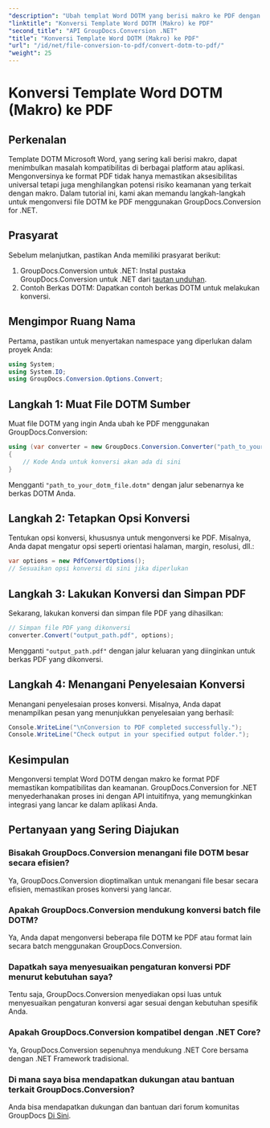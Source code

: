 ```yaml
---
"description": "Ubah templat Word DOTM yang berisi makro ke PDF dengan mudah menggunakan GroupDocs.Conversion for .NET. Pastikan kompatibilitas dan keamanan dengan langkah-langkah sederhana."
"linktitle": "Konversi Template Word DOTM (Makro) ke PDF"
"second_title": "API GroupDocs.Conversion .NET"
"title": "Konversi Template Word DOTM (Makro) ke PDF"
"url": "/id/net/file-conversion-to-pdf/convert-dotm-to-pdf/"
"weight": 25
---
```


# Konversi Template Word DOTM (Makro) ke PDF

## Perkenalan
Template DOTM Microsoft Word, yang sering kali berisi makro, dapat menimbulkan masalah kompatibilitas di berbagai platform atau aplikasi. Mengonversinya ke format PDF tidak hanya memastikan aksesibilitas universal tetapi juga menghilangkan potensi risiko keamanan yang terkait dengan makro. Dalam tutorial ini, kami akan memandu langkah-langkah untuk mengonversi file DOTM ke PDF menggunakan GroupDocs.Conversion for .NET.
## Prasyarat
Sebelum melanjutkan, pastikan Anda memiliki prasyarat berikut:
1. GroupDocs.Conversion untuk .NET: Instal pustaka GroupDocs.Conversion untuk .NET dari [tautan unduhan](https://releases.groupdocs.com/conversion/net/). 
2. Contoh Berkas DOTM: Dapatkan contoh berkas DOTM untuk melakukan konversi.

## Mengimpor Ruang Nama
Pertama, pastikan untuk menyertakan namespace yang diperlukan dalam proyek Anda:
```csharp
using System;
using System.IO;
using GroupDocs.Conversion.Options.Convert;
```
## Langkah 1: Muat File DOTM Sumber
Muat file DOTM yang ingin Anda ubah ke PDF menggunakan GroupDocs.Conversion:
```csharp
using (var converter = new GroupDocs.Conversion.Converter("path_to_your_dotm_file.dotm"))
{
    // Kode Anda untuk konversi akan ada di sini
}
```
Mengganti `"path_to_your_dotm_file.dotm"` dengan jalur sebenarnya ke berkas DOTM Anda.
## Langkah 2: Tetapkan Opsi Konversi
Tentukan opsi konversi, khususnya untuk mengonversi ke PDF. Misalnya, Anda dapat mengatur opsi seperti orientasi halaman, margin, resolusi, dll.:
```csharp
var options = new PdfConvertOptions();
// Sesuaikan opsi konversi di sini jika diperlukan
```
## Langkah 3: Lakukan Konversi dan Simpan PDF
Sekarang, lakukan konversi dan simpan file PDF yang dihasilkan:
```csharp
// Simpan file PDF yang dikonversi
converter.Convert("output_path.pdf", options);
```
Mengganti `"output_path.pdf"` dengan jalur keluaran yang diinginkan untuk berkas PDF yang dikonversi.
## Langkah 4: Menangani Penyelesaian Konversi
Menangani penyelesaian proses konversi. Misalnya, Anda dapat menampilkan pesan yang menunjukkan penyelesaian yang berhasil:
```csharp
Console.WriteLine("\nConversion to PDF completed successfully.");
Console.WriteLine("Check output in your specified output folder.");
```

## Kesimpulan
Mengonversi templat Word DOTM dengan makro ke format PDF memastikan kompatibilitas dan keamanan. GroupDocs.Conversion for .NET menyederhanakan proses ini dengan API intuitifnya, yang memungkinkan integrasi yang lancar ke dalam aplikasi Anda.
## Pertanyaan yang Sering Diajukan
### Bisakah GroupDocs.Conversion menangani file DOTM besar secara efisien?
Ya, GroupDocs.Conversion dioptimalkan untuk menangani file besar secara efisien, memastikan proses konversi yang lancar.
### Apakah GroupDocs.Conversion mendukung konversi batch file DOTM?
Ya, Anda dapat mengonversi beberapa file DOTM ke PDF atau format lain secara batch menggunakan GroupDocs.Conversion.
### Dapatkah saya menyesuaikan pengaturan konversi PDF menurut kebutuhan saya?
Tentu saja, GroupDocs.Conversion menyediakan opsi luas untuk menyesuaikan pengaturan konversi agar sesuai dengan kebutuhan spesifik Anda.
### Apakah GroupDocs.Conversion kompatibel dengan .NET Core?
Ya, GroupDocs.Conversion sepenuhnya mendukung .NET Core bersama dengan .NET Framework tradisional.
### Di mana saya bisa mendapatkan dukungan atau bantuan terkait GroupDocs.Conversion?
Anda bisa mendapatkan dukungan dan bantuan dari forum komunitas GroupDocs [Di Sini](https://forum.groupdocs.com/c/conversion/11).